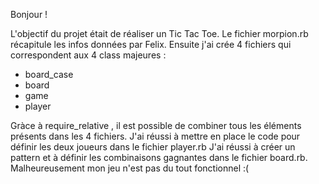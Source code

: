 Bonjour !

L'objectif du projet était de réaliser un Tic Tac Toe.
Le fichier morpion.rb récapitule les infos données par Felix.
Ensuite j'ai crée 4 fichiers qui correspondent aux 4 class majeures :

 - board_case  
 - board
 - game
 - player

 Gràce à require_relative , il est possible de combiner tous les éléments présents dans les 4 fichiers.
 J'ai réussi à mettre en place le code pour définir les deux joueurs dans le fichier player.rb
 J'ai réussi à créer un pattern et à définir les combinaisons gagnantes dans le fichier board.rb.
 Malheureusement mon jeu n'est pas du tout fonctionnel :(
